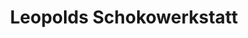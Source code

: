 ---
title: "Leopolds Schokowerkstatt"
url: /weissenthurm/leopolds-schokowerkstatt/
shop: Schokolade
---